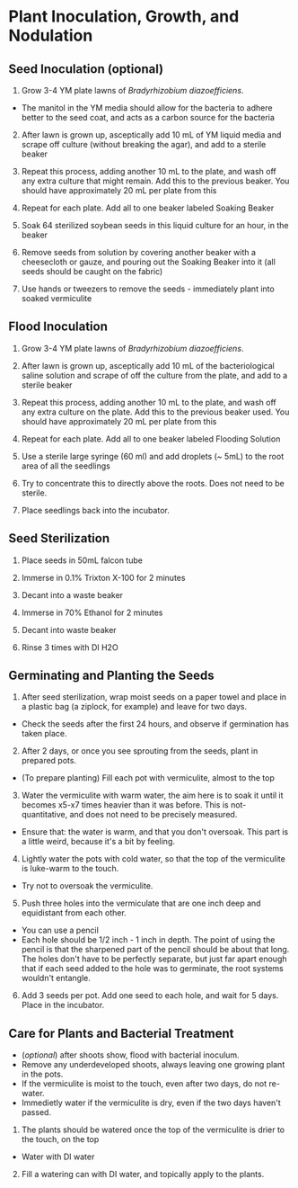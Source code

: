 # Plant Inoculation, Growth, and Nodulation 

## Seed Inoculation (optional)
1. Grow 3-4 YM plate lawns of *Bradyrhizobium diazoefficiens*.  
  * The manitol in the YM media should allow for the bacteria to adhere better to the seed coat, and acts as a carbon source      for the bacteria

2. After lawn is grown up, asceptically add 10 mL of YM liquid media and scrape off culture (without breaking the agar), and add to a sterile beaker

3. Repeat this process, adding another 10 mL to the plate, and wash off any extra culture that might remain. Add this to the previous beaker. You should have approximately 20 mL per plate from this

4. Repeat for each plate. Add all to one beaker labeled Soaking Beaker

5. Soak 64 sterilized soybean seeds in this liquid culture for an hour, in the beaker

6. Remove seeds from solution by covering another beaker with a cheesecloth or gauze, and pouring out the Soaking Beaker into it (all seeds should be caught on the fabric)

7. Use hands or tweezers to remove the seeds - immediately plant into soaked vermiculite

## Flood Inoculation 
1. Grow 3-4 YM plate lawns of *Bradyrhizobium diazoefficiens*.

2. After lawn is grown up, asceptically add 10 mL of the bacteriological saline solution and scrape of off the culture from the plate, and add to a sterile beaker

3. Repeat this process, adding another 10 mL to the plate, and wash off any extra culture on the plate. Add this to the previous beaker used. You should have approximately 20 mL per plate from this

4. Repeat for each plate. Add all to one beaker labeled Flooding Solution

5. Use a sterile large syringe (60 ml) and add droplets (~ 5mL) to the root area of all the seedlings

6. Try to concentrate this to directly above the roots. Does not need to be sterile. 

7. Place seedlings back into the incubator.

## Seed Sterilization 
1. Place seeds in 50mL falcon tube 

2. Immerse in 0.1% Trixton X-100 for 2 minutes

3. Decant into a waste beaker

4. Immerse in 70% Ethanol for 2 minutes

5. Decant into waste beaker 

6. Rinse 3 times with DI H2O


## Germinating and Planting the Seeds
1. After seed sterilization, wrap moist seeds on a paper towel and place in a plastic bag (a ziplock, for example) and leave for two days. 
* Check the seeds after the first 24 hours, and observe if germination has taken place. 
2. After 2 days, or once you see sprouting from the seeds, plant in prepared pots.
* (To prepare planting) Fill each pot with vermiculite, almost to the top

3. Water the vermiculite with warm water, the aim here is to soak it until it becomes x5-x7 times heavier than it was before. This is not-quantitative, and does not need to be precisely measured.
* Ensure that: the water is warm, and that you don't oversoak. This part is a little weird, because it's a bit by feeling. 

4. Lightly water the pots with cold water, so that the top of the vermiculite is luke-warm to the touch. 
* Try not to oversoak the vermiculite.

5. Push three holes into the vermiculate that are one inch deep and equidistant from each other.
* You can use a pencil 
* Each hole should be 1/2 inch - 1 inch in depth. The point of using the pencil is that the sharpened part of the pencil should be about that long. The holes don't have to be perfectly separate, but just far apart enough that if each seed added to the hole was to germinate, the root systems wouldn't entangle.

6. Add 3 seeds per pot. Add one seed to each hole, and wait for 5 days. Place in the incubator. 

## Care for Plants and Bacterial Treatment 
* (*optional*) after shoots show, flood with bacterial inoculum.
* Remove any underdeveloped shoots, always leaving one growing plant in the pots.
* If the vermiculite is moist to the touch, even after two days, do not re-water. 
* Immedietly water if the vermiculite is dry, even if the two days haven't passed. 

1. The plants should be watered once the top of the vermiculite is drier to the touch, on the top
 * Water with DI water 
2. Fill a watering can with DI water, and topically apply to the plants. 
